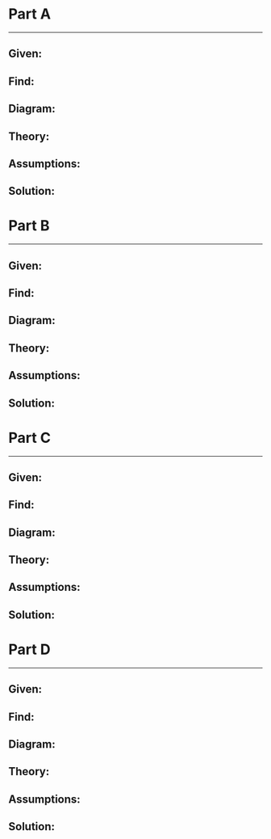 # Part A
---
## Given:

## Find:

## Diagram:

## Theory:

## Assumptions:

## Solution:


# Part B
---
## Given:

## Find:

## Diagram:

## Theory:

## Assumptions:

## Solution:

# Part C
---
## Given:

## Find:

## Diagram:

## Theory:

## Assumptions:

## Solution:

# Part D
---
## Given:

## Find:

## Diagram:

## Theory:

## Assumptions:

## Solution:
